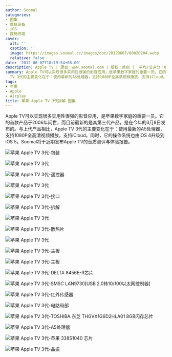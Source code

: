 ```yaml
---
author: Soomal
categories:
- 图集
- 数码设备
- iOS
- 数码终端
cover:
  alt: ''
  caption: ''
  image: https://images.soomal.cc/images/doc/20120607/00020204.webp
  relative: false
date: '2012-06-07T18:19:54+08:00'
description: Apple TV | 源自：www.soomal.com | 版权：原创 |  平均/总评分：08.10/162
summary: Apple TV可以实现很多实用性很强的影音应用，是苹果数字家庭的重要一员。它的首款产品于2006年问世，而目前最新的是其第三代产品，是在今年的3月8日发布的。与上代产品相比，Apple
  TV 3代的主要变化在于：使用最新的A5处理器，支持1080P全高清视频播放，支持iCloud。同时，它的操作系统也由iOS 4升级到iOS 5。
tags:
- 苹果
- Apple
- Airplay
title: 苹果 Apple TV 3代拆解 图集
---
```


Apple TV可以实现很多实用性很强的影音应用，是苹果数字家庭的重要一员。它的首款产品于2006年问世，而目前最新的是其第三代产品，是在今年的3月8日发布的。与上代产品相比，Apple TV 3代的主要变化在于：使用最新的A5处理器，支持1080P全高清视频播放，支持iCloud。同时，它的操作系统也由iOS 4升级到iOS 5。Soomal将于近期发布Apple TV的音质测评与体验报告。



![苹果 Apple TV 3代-包装](https://images.soomal.cc/images/doc/20120607/00020202.webp)



![苹果 Apple TV 3代](https://images.soomal.cc/images/doc/20120607/00020204.webp)



![苹果 Apple TV 3代-遥控器](https://images.soomal.cc/images/doc/20120607/00020206.webp)



![苹果 Apple TV 3代](https://images.soomal.cc/images/doc/20120607/00020208.webp)



![苹果 Apple TV 3代-接口](https://images.soomal.cc/images/doc/20120607/00020209.webp)



![苹果 Apple TV 3代-拆解](https://images.soomal.cc/images/doc/20120607/00020210.webp)



![苹果 Apple TV 3代](https://images.soomal.cc/images/doc/20120607/00020211.webp)



![苹果 Apple TV 3代-散热片](https://images.soomal.cc/images/doc/20120607/00020212.webp)



![苹果 Apple TV 3代](https://images.soomal.cc/images/doc/20120607/00020213.webp)



![苹果 Apple TV 3代-主板](https://images.soomal.cc/images/doc/20120607/00020214.webp)



![苹果 Apple TV 3代-主板](https://images.soomal.cc/images/doc/20120607/00020215.webp)



![苹果 Apple TV 3代-DELTA 8456E-R芯片](https://images.soomal.cc/images/doc/20120607/00020216.webp)



![苹果 Apple TV 3代-SMSC LAN9730[USB 2.0转10/100以太网控制器]](https://images.soomal.cc/images/doc/20120607/00020217.webp)



![苹果 Apple TV 3代-红外传感器](https://images.soomal.cc/images/doc/20120607/00020218.webp)



![苹果 Apple TV 3代-电路局部](https://images.soomal.cc/images/doc/20120607/00020219.webp)



![苹果 Apple TV 3代-TOSHIBA 东芝 THGVX1G6D2HLA01 8GB闪存芯片](https://images.soomal.cc/images/doc/20120607/00020220.webp)



![苹果 Apple TV 3代-A5处理器](https://images.soomal.cc/images/doc/20120607/00020221.webp)



![苹果 Apple TV 3代-苹果 338S1040 芯片](https://images.soomal.cc/images/doc/20120607/00020222.webp)



![苹果 Apple TV 3代-晶振](https://images.soomal.cc/images/doc/20120607/00020224.webp)